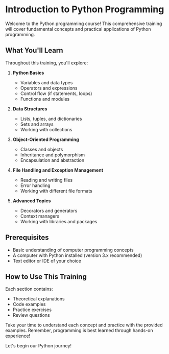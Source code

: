 # Introduction to Python Programming

Welcome to the Python programming course! This comprehensive training will cover fundamental concepts and practical applications of Python programming.

## What You'll Learn

Throughout this training, you'll explore:

1. **Python Basics**
   - Variables and data types
   - Operators and expressions
   - Control flow (if statements, loops)
   - Functions and modules

2. **Data Structures**
   - Lists, tuples, and dictionaries
   - Sets and arrays
   - Working with collections

3. **Object-Oriented Programming**
   - Classes and objects
   - Inheritance and polymorphism
   - Encapsulation and abstraction

4. **File Handling and Exception Management**
   - Reading and writing files
   - Error handling
   - Working with different file formats

5. **Advanced Topics**
   - Decorators and generators
   - Context managers
   - Working with libraries and packages

## Prerequisites

- Basic understanding of computer programming concepts
- A computer with Python installed (version 3.x recommended)
- Text editor or IDE of your choice

## How to Use This Training

Each section contains:
- Theoretical explanations
- Code examples
- Practice exercises
- Review questions

Take your time to understand each concept and practice with the provided examples. Remember, programming is best learned through hands-on experience!

Let's begin our Python journey!
